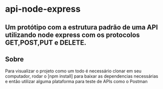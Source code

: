 # api-node-express
Um protótipo com a estrutura padrão de uma API utilizando node express com os protocolos GET,POST,PUT e DELETE. 
-

## Sobre
Para visualizar o projeto como um todo é necessário clonar em seu computador, rodar o [npm install] para baixar as dependencias necessárias e então utilizar alguma plataforma para teste de APIs como o Postman
